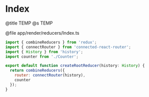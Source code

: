 # Index
@title TEMP
@s TEMP

@file app/render/reducers/Index.ts
```js
import { combineReducers } from 'redux';
import { connectRouter } from 'connected-react-router';
import { History } from 'history';
import counter from './Counter';

export default function createRootReducer(history: History) {
  return combineReducers({
    router: connectRouter(history),
    counter
  });
}
```
